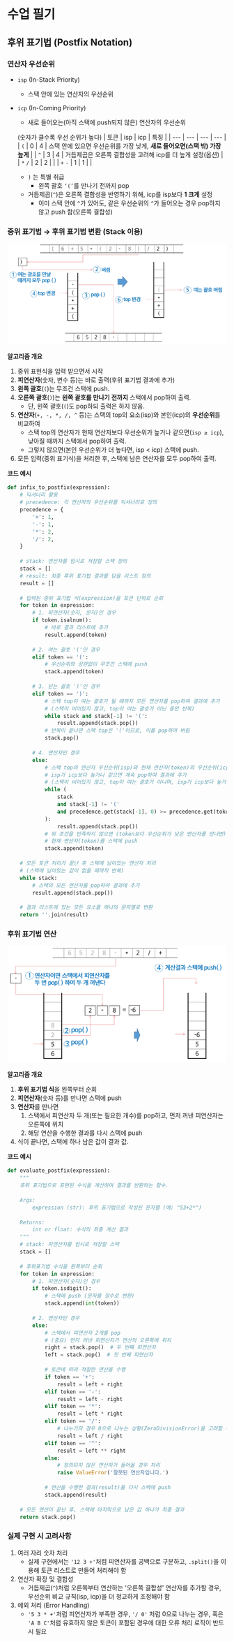 # 수업 필기

## 후위 표기법 (Postfix Notation)

### **연산자 우선순위**

- `isp` (In-Stack Priority)
    - 스택 안에 있는 연산자의 우선순위
- `icp` (In-Coming Priority)
    - 새로 들어오는(아직 스택에 push되지 않은) 연산자의 우선순위
    
    (숫자가 클수록 우선 순위가 높다)
    | 토큰 | isp | icp | 특징 |
    | --- | --- | --- | --- |
    | `(` | 0 | 4 | 스택 안에 있으면 우선순위를 가장 낮게, 
    **새로 들어오면(스택 밖) 가장 높게** |
    | `^` | 3 | 4 | 거듭제곱은 오른쪽 결합성을 고려해 icp를 더 높게 설정(옵션) |
    | `*` `/` | 2 | 2 |  |
    | `+` `-` | 1 | 1 |  |
    - `)` 는 특별 취급
        - 왼쪽 괄호 `‘(’`를 만나기 전까지 pop
    - 거듭제곱(`^`)은 오른쪽 결합성을 반영하기 위해, icp를 isp보다 **1 크게** 설정
        - 이미 스택 안에 `^`가 있어도, 같은 우선순위의 `^`가 들어오는 경우 pop하지 않고 push 함(오른쪽 결합성)

### 중위 표기법 → 후위 표기법 변환 (Stack 이용)

![후위 표기법 변환](../images/postfix_1.png)

**알고리즘 개요**

1. 중위 표현식을 입력 받으면서 시작
2. **피연산자**(숫자, 변수 등)는 바로 출력(후위 표기법 결과에 추가)
3. **왼쪽 괄호**(`(`)는 무조건 스택에 push.
4. **오른쪽 괄호**(`)`)는 **왼쪽 괄호를 만나기 전까지** 스택에서 pop하여 출력. 
    - 단, 왼쪽 괄호(`(`)도 pop하되 출력은 하지 않음.
5. **연산자**(`+, -, *, /, ^` 등)는 스택의 top의 요소(isp)와 본인(icp)의 **우선순위**를 비교하여
    - 스택 top의 연산자가 현재 연산자보다 우선순위가 높거나 같으면(`isp ≥ icp`), 낮아질 때까지 스택에서 pop하여 출력.
    - 그렇지 않으면(본인 우선순위가 더 높다면, isp < icp) 스택에 push.
6. 모든 입력(중위 표기식)을 처리한 후, 스택에 남은 연산자를 모두 pop하여 출력.

**코드 예시**
```python
def infix_to_postfix(expression):
    # 딕셔너리 활용
    # precedence: 각 연산자의 우선순위를 딕셔너리로 정의
    precedence = {
        '+': 1,
        '-': 1,
        '*': 2,
        '/': 2,
    }

    # stack: 연산자를 임시로 저장할 스택 정의
    stack = []
    # result: 최종 후위 표기법 결과를 담을 리스트 정의
    result = []

    # 입력된 중위 표기법 식(expression)을 토큰 단위로 순회
    for token in expression:
        # 1. 피연산자(숫자, 문자)인 경우
        if token.isalnum():
            # 바로 결과 리스트에 추가
            result.append(token)

        # 2. 여는 괄호 '('인 경우
        elif token == '(':
            # 우선순위와 상관없이 무조건 스택에 push
            stack.append(token)

        # 3. 닫는 괄호 ')'인 경우
        elif token == ')':
            # 스택 top이 여는 괄호가 될 때까지 모든 연산자를 pop하여 결과에 추가
            # (스택이 비어있지 않고, top이 여는 괄호가 아닌 동안 반복)
            while stack and stack[-1] != '(':
                result.append(stack.pop())
            # 반복이 끝나면 스택 top은 '('이므로, 이를 pop하여 버림
            stack.pop()
        
        # 4. 연산자인 경우
        else:
            # 스택 top의 연산자 우선순위(isp)와 현재 연산자(token)의 우선순위(icp) 비교
            # isp가 icp보다 높거나 같으면 계속 pop하여 결과에 추가
            # (스택이 비어있지 않고, top이 여는 괄호가 아니며, isp가 icp보다 높거나 같은 동안 반복)
            while (
                stack
                and stack[-1] != '('
                and precedence.get(stack[-1], 0) >= precedence.get(token, 0)
            ):
                result.append(stack.pop())
            # 위 조건을 만족하지 않으면 (token보다 우선순위가 낮은 연산자를 만나면)
            # 현재 연산자(token)를 스택에 push
            stack.append(token)

    # 모든 토큰 처리가 끝난 후 스택에 남아있는 연산자 처리
    # (스택에 남아있는 값이 없을 때까지 반복)
    while stack:
        # 스택의 모든 연산자를 pop하여 결과에 추가
        result.append(stack.pop())

    # 결과 리스트에 있는 모든 요소를 하나의 문자열로 변환
    return ''.join(result)
```

### 후위 표기법 연산

![후위 표기법 연산](../images/postfix_2.png)

**알고리즘 개요**

1. **후위 표기법 식**을 왼쪽부터 순회
2. **피연산자**(숫자 등)를 만나면 스택에 push
3. **연산자**를 만나면
    1. 스택에서 피연산자 두 개(또는 필요한 개수)를 pop하고, 먼저 꺼낸 피연산자는 오른쪽에 위치
    2. 해당 연산을 수행한 결과를 다시 스택에 push
4. 식이 끝나면, 스택에 하나 남은 값이 결과 값.

**코드 예시**

```python
def evaluate_postfix(expression):
    """
    후위 표기법으로 표현된 수식을 계산하여 결과를 반환하는 함수.

    Args:
        expression (str): 후위 표기법으로 작성된 문자열 (예: "53+2*")

    Returns:
        int or float: 수식의 최종 계산 결과
    """
    # stack: 피연산자를 임시로 저장할 스택
    stack = []

    # 후위표기법 수식을 왼쪽부터 순회
    for token in expression:
        # 1. 피연산자(숫자)인 경우
        if token.isdigit():
            # 스택에 push (문자를 정수로 변환)
            stack.append(int(token))

        # 2. 연산자인 경우
        else:
            # 스택에서 피연산자 2개를 pop
            # (중요) 먼저 꺼낸 피연산자가 연산의 오른쪽에 위치
            right = stack.pop()  # 두 번째 피연산자
            left = stack.pop()  # 첫 번째 피연산자
            
            # 토큰에 따라 적절한 연산을 수행
            if token == '+':
                result = left + right
            elif token == '-':
                result = left - right
            elif token == '*':
                result = left * right
            elif token == '/':
                # 나누기의 경우 0으로 나누는 상황(ZeroDivisionError)을 고려할 수도 있음 (여기서는 생략)
                result = left / right
            elif token == '^':
                result = left ** right
            else:
                # 정의되지 않은 연산자가 들어올 경우 처리
                raise ValueError('잘못된 연산자입니다.')
            
            # 연산을 수행한 결과(result)를 다시 스택에 push
            stack.append(result)

    # 모든 연산이 끝난 후, 스택에 마지막으로 남은 값 하나가 최종 결과
    return stack.pop()

```

### **실제 구현 시 고려사항**

1. 여러 자리 숫자 처리
    - 실제 구현에서는 `'12 3 +'`처럼 피연산자를 공백으로 구분하고, `.split()`을 이용해 토큰 리스트로 만들어 처리해야 함
2. 연산자 확장 및 결합성
    - 거듭제곱(`^`)처럼 오른쪽부터 연산하는 '오른쪽 결합성' 연산자를 추가할 경우, 우선순위 비교 규칙(isp, icp)을 더 정교하게 조정해야 함
3. 예외 처리 (Error Handling)
    - `'5 3 * +'`처럼 피연산자가 부족한 경우, `'/ 0'` 처럼 0으로 나누는 경우, 혹은 `'A B C'`처럼 유효하지 않은 토큰이 포함된 경우에 대한 오류 처리 로직이 반드시 필요
